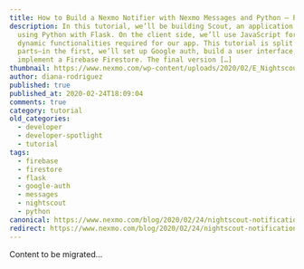```yaml
---
title: How to Build a Nexmo Notifier with Nexmo Messages and Python – Part One
description: In this tutorial, we’ll be building Scout, an application created
  using Python with Flask. On the client side, we’ll use JavaScript for certain
  dynamic functionalities required for our app. This tutorial is split into two
  parts—in the first, we’ll set up Google auth, build a user interface, and
  implement a Firebase Firestore. The final version […]
thumbnail: https://www.nexmo.com/wp-content/uploads/2020/02/E_Nightscout-Notifier_1200x600-1.png
author: diana-rodriguez
published: true
published_at: 2020-02-24T18:09:04
comments: true
category: tutorial
old_categories:
  - developer
  - developer-spotlight
  - tutorial
tags:
  - firebase
  - firestore
  - flask
  - google-auth
  - messages
  - nightscout
  - python
canonical: https://www.nexmo.com/blog/2020/02/24/nightscout-notification-nexmo-dr
redirect: https://www.nexmo.com/blog/2020/02/24/nightscout-notification-nexmo-dr
---
```

Content to be migrated...